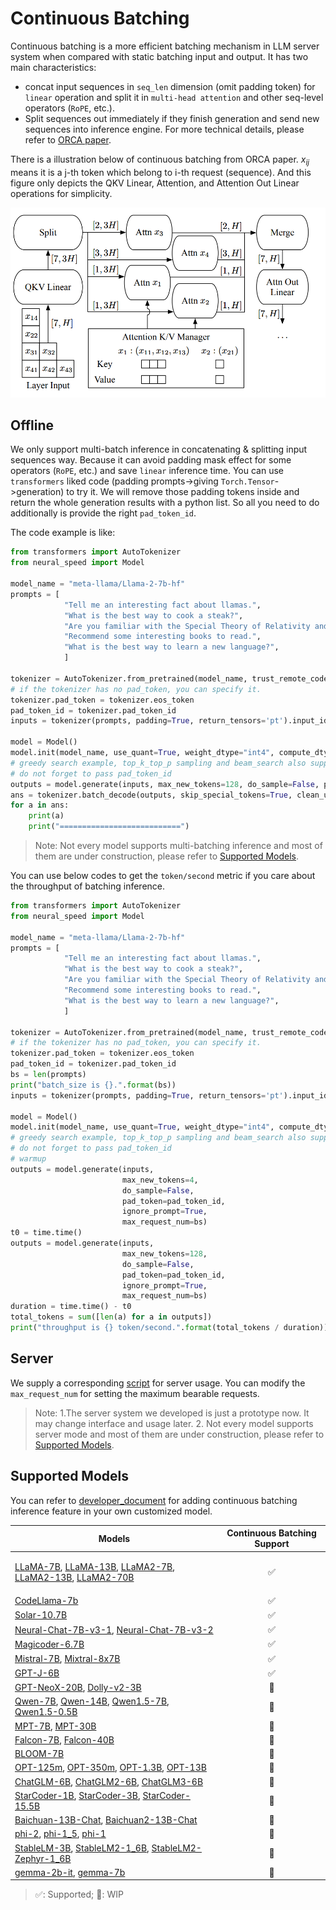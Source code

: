 Continuous Batching
=======

Continuous batching is a more efficient batching mechanism in LLM server system when compared with static batching input and output. It has two main characteristics:
- concat input sequences in `seq_len` dimension (omit padding token) for `linear` operation and split it in `multi-head attention` and other seq-level operators (`RoPE`, etc.).
- Split sequences out immediately if they finish generation and send new sequences into inference engine.
For more technical details, please refer to [ORCA paper](https://www.usenix.org/system/files/osdi22-yu.pdf).

There is a illustration below of continuous batching from ORCA paper. $x_{ij}$ means it is a j-th token which belong to i-th request (sequence). And this figure only depicts the QKV Linear, Attention, and
Attention Out Linear operations for simplicity.

![ORCA continuous batching inference](./imgs/ORCA_batching.png)

## Offline
We only support multi-batch inference in concatenating & splitting input sequences way. Because it can avoid padding mask effect for some operators (`RoPE`, etc.) and save `linear` inference time. You can use `transformers` liked code (padding prompts->giving `Torch.Tensor`->generation) to try it. We will remove those padding tokens inside and return the whole generation results with a python list. So all you need to do additionally is provide the right `pad_token_id`.

The code example is like:
```python
from transformers import AutoTokenizer
from neural_speed import Model

model_name = "meta-llama/Llama-2-7b-hf"
prompts = [
            "Tell me an interesting fact about llamas.",
            "What is the best way to cook a steak?",
            "Are you familiar with the Special Theory of Relativity and can you explain it to me?",
            "Recommend some interesting books to read.",
            "What is the best way to learn a new language?",
            ]

tokenizer = AutoTokenizer.from_pretrained(model_name, trust_remote_code=True, padding_side="left")
# if the tokenizer has no pad_token, you can specify it.
tokenizer.pad_token = tokenizer.eos_token
pad_token_id = tokenizer.pad_token_id
inputs = tokenizer(prompts, padding=True, return_tensors='pt').input_ids

model = Model()
model.init(model_name, use_quant=True, weight_dtype="int4", compute_dtype="int8")
# greedy search example, top_k_top_p sampling and beam_search also supported
# do not forget to pass pad_token_id
outputs = model.generate(inputs, max_new_tokens=128, do_sample=False, pad_token=pad_token_id)
ans = tokenizer.batch_decode(outputs, skip_special_tokens=True, clean_up_tokenization_spaces=False)
for a in ans:
    print(a)
    print("===========================")
```
> Note: Not every model supports multi-batching inference and most of them are under construction, please refer to [Supported Models](#supported-models).

You can use below codes to get the `token/second` metric if you care about the throughput of batching inference.
```python
from transformers import AutoTokenizer
from neural_speed import Model

model_name = "meta-llama/Llama-2-7b-hf"
prompts = [
            "Tell me an interesting fact about llamas.",
            "What is the best way to cook a steak?",
            "Are you familiar with the Special Theory of Relativity and can you explain it to me?",
            "Recommend some interesting books to read.",
            "What is the best way to learn a new language?",
            ]

tokenizer = AutoTokenizer.from_pretrained(model_name, trust_remote_code=True, padding_side="left")
# if the tokenizer has no pad_token, you can specify it.
tokenizer.pad_token = tokenizer.eos_token
pad_token_id = tokenizer.pad_token_id
bs = len(prompts)
print("batch_size is {}.".format(bs))
inputs = tokenizer(prompts, padding=True, return_tensors='pt').input_ids

model = Model()
model.init(model_name, use_quant=True, weight_dtype="int4", compute_dtype="int8")
# greedy search example, top_k_top_p sampling and beam_search also supported
# do not forget to pass pad_token_id
# warmup
outputs = model.generate(inputs,
                         max_new_tokens=4,
                         do_sample=False,
                         pad_token=pad_token_id,
                         ignore_prompt=True,
                         max_request_num=bs)
t0 = time.time()
outputs = model.generate(inputs,
                         max_new_tokens=128,
                         do_sample=False,
                         pad_token=pad_token_id,
                         ignore_prompt=True,
                         max_request_num=bs)
duration = time.time() - t0
total_tokens = sum([len(a) for a in outputs])
print("throughput is {} token/second.".format(total_tokens / duration))
```

## Server
We supply a corresponding [script](../scripts/python_api_example_for_model_server.py) for server usage.
You can modify the `max_request_num` for setting the maximum bearable requests.

>Note: 1.The server system we developed is just a prototype now. It may change interface and usage later. 2. Not every model supports server mode and most of them are under construction, please refer to [Supported Models](#supported-models).

## Supported Models
You can refer to [developer_document](../developer_document.md#22-inference-process) for adding continuous batching inference feature in your own customized model.
<table>
  <thead>
    <tr>
      <th>Models</th>
      <th align="center">Continuous Batching Support</th>
    </tr>
  </thead>
  <tbody>
    <tr>
      <td>

[LLaMA-7B](https://huggingface.co/decapoda-research/llama-7b-hf), [LLaMA-13B](https://huggingface.co/decapoda-research/llama-13b-hf), [LLaMA2-7B](https://huggingface.co/meta-llama/Llama-2-7b-chat-hf), [LLaMA2-13B](https://huggingface.co/meta-llama/Llama-2-13b-chat-hf), [LLaMA2-70B](https://huggingface.co/meta-llama/Llama-2-70b-chat-hf)</td>
      <td align="center">✅</td>
    </tr>
    <tr>
      <td>
[CodeLlama-7b](https://huggingface.co/codellama/CodeLlama-7b-Instruct-hf)</td>
      <td align="center">✅</td>
    </tr>
    <tr>
      <td>
[Solar-10.7B](https://huggingface.co/upstage/SOLAR-10.7B-Instruct-v1.0)</td>
      <td align="center">✅</td>
    </tr>
    <tr>
      <td>
[Neural-Chat-7B-v3-1](https://huggingface.co/Intel/neural-chat-7b-v3-1), [Neural-Chat-7B-v3-2](https://huggingface.co/Intel/neural-chat-7b-v3-2)</td>
      <td align="center">✅</td>
    </tr>
    <tr>
      <td>
[Magicoder-6.7B](https://huggingface.co/ise-uiuc/Magicoder-S-DS-6.7B)</td>
      <td align="center">✅</td>
    </tr>
    <tr>
      <td>
[Mistral-7B](https://huggingface.co/mistralai/Mistral-7B-v0.1), [Mixtral-8x7B](https://huggingface.co/mistralai/Mixtral-8x7B-Instruct-v0.1)</td>
      <td align="center">✅</td>
    </tr>
    <tr>
      <td>
[GPT-J-6B](https://huggingface.co/EleutherAI/gpt-j-6b)</td>
      <td align="center">✅</td>
    </tr>
    <tr>
      <td>
[GPT-NeoX-20B](https://huggingface.co/EleutherAI/gpt-neox-20b), [Dolly-v2-3B](https://huggingface.co/databricks/dolly-v2-3b)</td>
      <td align="center">🚧</td>
    </tr>
    <tr>
      <td>
[Qwen-7B](https://huggingface.co/Qwen/Qwen-7B-Chat), [Qwen-14B](https://huggingface.co/Qwen/Qwen-14B-Chat), [Qwen1.5-7B](https://huggingface.co/Qwen/Qwen1.5-7B-Chat"), [Qwen1.5-0.5B](https://huggingface.co/Qwen/Qwen1.5-0.5B)</td>
      <td align="center">🚧</td>
    </tr>
    <tr>
      <td>
[MPT-7B](https://huggingface.co/mosaicml/mpt-7b), [MPT-30B](https://huggingface.co/mosaicml/mpt-30b)</td>
      <td align="center">🚧</td>
    </tr>
    <tr>
      <td>
[Falcon-7B](https://huggingface.co/tiiuae/falcon-7b), [Falcon-40B](https://huggingface.co/tiiuae/falcon-40b)</td>
      <td align="center">🚧</td>
    </tr>
    <tr>
      <td>
[BLOOM-7B](https://huggingface.co/bigscience/bloomz-7b1)</td>
      <td align="center">🚧</td>
    </tr>
    <tr>
      <td>
[OPT-125m](https://huggingface.co/facebook/opt-125m), [OPT-350m](https://huggingface.co/facebook/opt-350m), [OPT-1.3B](https://huggingface.co/facebook/opt-1.3b), [OPT-13B](https://huggingface.co/facebook/opt-13b)</td>
      <td align="center">🚧</td>
    </tr>
    <tr>
      <td>
[ChatGLM-6B](https://huggingface.co/THUDM/chatglm-6b), [ChatGLM2-6B](https://huggingface.co/THUDM/chatglm2-6b), [ChatGLM3-6B](https://huggingface.co/THUDM/chatglm3-6b)</td>
      <td align="center">🚧</td>
    </tr>
    <tr>
      <td>
[StarCoder-1B](https://huggingface.co/bigcode/starcoderbase-1b), [StarCoder-3B](https://huggingface.co/bigcode/starcoderbase-3b), [StarCoder-15.5B](https://huggingface.co/bigcode/starcoder)</td>
      <td align="center">🚧</td>
    </tr>
    <tr>
      <td>
[Baichuan-13B-Chat](https://huggingface.co/baichuan-inc/Baichuan-13B-Chat), [Baichuan2-13B-Chat](https://huggingface.co/baichuan-inc/Baichuan2-13B-Chat)</td>
      <td align="center">🚧</td>
    </tr>
    <tr>
      <td>
[phi-2](https://huggingface.co/microsoft/phi-2), [phi-1_5](https://huggingface.co/microsoft/phi-1_5), [phi-1](https://huggingface.co/microsoft/phi-1)</td>
      <td align="center">🚧</td>
    </tr>
    <tr>
      <td>
[StableLM-3B](https://huggingface.co/stabilityai/stablelm-3b-4e1t), [StableLM2-1_6B](https://huggingface.co/stabilityai/stablelm-2-1_6b), [StableLM2-Zephyr-1_6B](https://huggingface.co/stabilityai/stablelm-2-zephyr-1_6b)</td>
      <td align="center">🚧</td>
    </tr>
    <tr>
      <td>
[gemma-2b-it](https://huggingface.co/google/gemma-2b-it), [gemma-7b](https://huggingface.co/google/gemma-7b)</td>
      <td align="center">🚧</td>
    </tr>
  </tbody>
</table>

> ✅: Supported; 🚧: WIP
